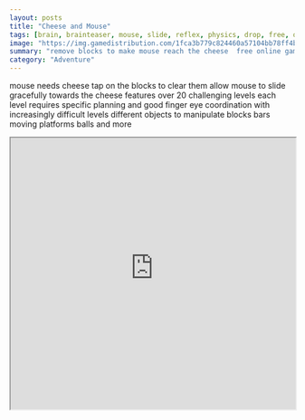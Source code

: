 ```yaml
---
layout: posts
title: "Cheese and Mouse"
tags: [brain, brainteaser, mouse, slide, reflex, physics, drop, free, online, games, oyna, game, free, games, play, play, games]
image: "https://img.gamedistribution.com/1fca3b779c824460a57104bb78ff4b8b-1280x550.jpeg"
summary: "remove blocks to make mouse reach the cheese  free online games oyna game free games play play games"
category: "Adventure"
---
```


mouse needs cheese tap on the blocks to clear them allow mouse to slide gracefully towards the cheese features over 20 challenging levels each level requires specific planning and good finger eye coordination with increasingly difficult levels different objects to manipulate blocks bars moving platforms balls and more

<iframe width="100%" height="480px;" src="https://html5.gamedistribution.com/1fca3b779c824460a57104bb78ff4b8b/"></iframe>